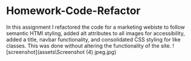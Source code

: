 # Homework-Code-Refactor
In this assignment I refactored the code for a marketing webiste to follow semantic HTMl styling, added alt attributes to all images for accessibility, added a title, navbar functionality, and consolidated CSS styling for like classes. This was done without altering the functionality of the site.
![screenshot](assets\Screenshot (4) jpeg.jpg)